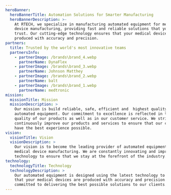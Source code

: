 ```yaml
---
heroBanner:
  heroBannerTitle: Automation Solutions for Smarter Manufacturing
  heroBannerDescription: >-
    At RTECH, we specialize in manufacturing automated equipment for medical
    device manufacturing, providing fast and reliable solutions that you can
    trust. Our cutting-edge technology ensures that your medical devices are
    produced with accuracy and precision.
partners:
  title: Trusted by the world's most innovative teams
  partnersInfo:
    - partnerImage: /brands\brand_4.webp
      partnerName: DynaFlex
    - partnerImage: /brands\brand_3.webp
      partnerName: Johnson Matthey
    - partnerImage: /brands\brand_2.webp
      partnerName: balt
    - partnerImage: /brands\brand_1.webp
      partnerName: medtronic
mission:
  missionTitle: Mission
  missionDescription: >
    Our mission is build reliable, safe, efficient and  highest quality
    automated equipment. Our commitment to excellence is reflected in the
    quality of our products as well as in our customer service. We strive to
    continuously improve our products and services to ensure that our customers
    have the best experience possible.
vision:
  visionTitle: Vision
  visionDescription: >
    Our vision is to become the leading provider of automated equipment for
    medical device manufacturing. We are constantly innovating and improving our
    technology to ensure that we stay at the forefront of the industry.
technology:
  technologyTitle: Technology
  technologyDescription: >
    Our automated equipment is designed using the latest technology to ensure
    that your medical devices are produced with accuracy and precision. We are
    committed to delivering the best possible solutions to our clients.
---
```


